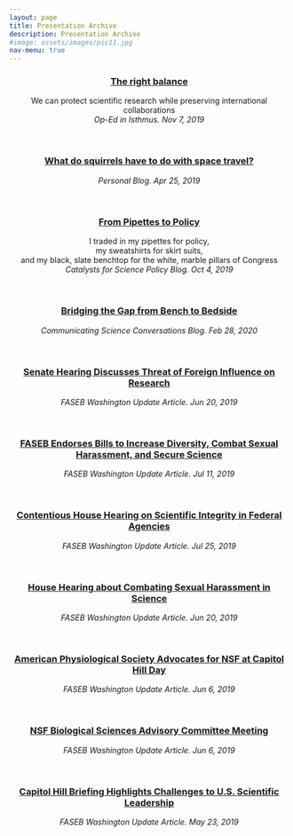 ```yaml
---
layout: page
title: Presentation Archive
description: Presentation Archive
#image: assets/images/pic11.jpg
nav-menu: true
---
```





<!-- Main -->
<div id="main">
	<!-- One -->
    <section id="one" class="tiles">
        <article>
            <header class="major">
                <center><h3><a href="https://isthmus.com/opinion/opinion/scientists-discuss-how-to-protect-taxpayer-funded-research/" class="link">The right balance</a></h3>
				We can protect scientific research while preserving international collaborations<br>
				<i>Op-Ed in Isthmus. Nov 7, 2019</i></center>
            </header>
        </article>
        <article>
            <header class = "major">
                <center><h3><a href="https://ednachiang.github.io/SciComm_Writing_SquirrelSpace.html" class = "link">What do squirrels have to do with space travel?</a></h3>
				<i>Personal Blog. Apr 25, 2019</i></center>
            </header>
        </article>
		<article>
            <header class="major">
                <center><h3><a href="https://casp.wisc.edu/from-pipettes-to-policy/" class="link">From Pipettes to Policy</a></h3>
				I traded in my pipettes for policy,<br>my sweatshirts for skirt suits,<br>and my black, slate benchtop for the white, marble pillars of Congress<br>
				<i>Catalysts for Science Policy Blog. Oct 4, 2019</i></center>
            </header>
        </article>
        <article>
            <header class = "major">
                <center><h3><a href="https://comscicon.com/news/bridging-gap-bench-bedside" class = "link">Bridging the Gap from Bench to Bedside</a></h3>
				<i>Communicating Science Conversations Blog. Feb 28, 2020</i></center>
            </header>
        </article>
        <article>
            <header class = "major">
                <center><h3><a href="http://washingtonupdate.faseb.org/senate-hearing-discusses-threat-foreign-influence-nih-funded-research/" class = "link">Senate Hearing Discusses Threat of Foreign Influence on Research</a></h3>
				<i>FASEB Washington Update Article. Jun 20, 2019</i></center>
            </header>
        </article>
        <article>
            <header class = "major">
                <center><h3><a href="http://washingtonupdate.faseb.org/faseb-endorses-bills-increase-diversity-combat-sexual-harassment-secure-science/" class = "link">FASEB Endorses Bills to Increase Diversity, Combat Sexual Harassment, and Secure Science</a></h3>
				<i>FASEB Washington Update Article. Jul 11, 2019</i></center>
            </header>
        </article>
        <article>
            <header class = "major">
                <center><h3><a href="http://washingtonupdate.faseb.org/house-science-committee-holds-contentious-hearing-scientific-integrity-federal-agencies/" class = "link">Contentious House Hearing on Scientific Integrity in Federal Agencies</a></h3>
				<i>FASEB Washington Update Article. Jul 25, 2019</i></center>
            </header>
        </article>
        <article>
            <header class = "major">
                <center><h3><a href="http://washingtonupdate.faseb.org/house-hearing-covers-strategies-combat-sexual-harassment-science/" class = "link">House Hearing about Combating Sexual Harassment in Science</a></h3>
				<i>FASEB Washington Update Article. Jun 20, 2019</i></center>
            </header>
        </article>
        <article>
            <header class = "major">
                <center><h3><a href="http://washingtonupdate.faseb.org/american-physiological-society-advocates-nsf-capitol-hill-day/" class = "link">American Physiological Society Advocates for NSF at Capitol Hill Day</a></h3>
				<i>FASEB Washington Update Article. Jun 6, 2019</i></center>
            </header>
        </article>
        <article>
            <header class = "major">
                <center><h3><a href="http://washingtonupdate.faseb.org/nsf-advisory-committee-discusses-proposal-submission-neon-integrative-biology/" class = "link">NSF Biological Sciences Advisory Committee Meeting</a></h3>
				<i>FASEB Washington Update Article. Jun 6, 2019</i></center>
            </header>
        </article>
        <article>
            <header class = "major">
                <center><h3><a href="http://washingtonupdate.faseb.org/capitol-hill-briefing-highlights-increasing-challenges-u-s-scientific-leadership/" class = "link">Capitol Hill Briefing Highlights Challenges to U.S. Scientific Leadership</a></h3>
				<i>FASEB Washington Update Article. May 23, 2019</i></center>
            </header>
        </article>
		<article>
		</article>
    </section>
</div>

